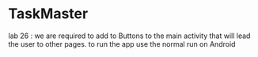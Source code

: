 # TaskMaster
lab 26 :
we are required to add to Buttons to the main activity that will lead the user to other pages.
to run the app use the normal run on Android